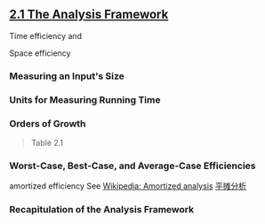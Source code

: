 
## [2.1 The Analysis Framework](2_1-the-algorithm-framework.md)

Time efficiency and

Space efficiency

### Measuring an Input's Size


### Units for Measuring Running Time


### Orders of Growth

> Table 2.1


### Worst-Case, Best-Case, and Average-Case Efficiencies


amortized efficiency See [Wikipedia: Amortized analysis](https://en.wikipedia.org/wiki/Amortized_analysis) [平摊分析](https://zh.wikipedia.org/wiki/平摊分析)

### Recapitulation of the Analysis Framework
